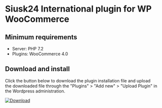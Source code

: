 # Siusk24 International plugin for WP WooCommerce

## Minimum requirements
- Server: PHP 7.2
- Plugins: WooCommerce 4.0


## Download and install
Click the button below to download the plugin installation file and upload the downloaded file through the "Plugins" > "Add new" > "Upload Plugin" in the Wordpress administration.

[![Download](https://img.shields.io/badge/dynamic/json.svg?label=download&url=https://api.github.com/repos/mijora/siusk24-woocommerce/releases/latest&query=$.assets[0].name&style=for-the-badge)](https://github.com/mijora/siusk24-woocommerce/releases/latest/download/siusk24-woocommerce.zip)
